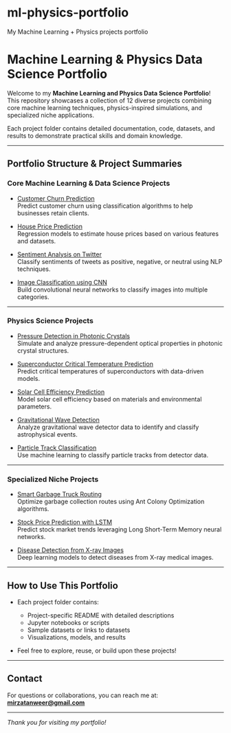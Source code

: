 # ml-physics-portfolio
My Machine Learning + Physics projects portfolio
# Machine Learning & Physics Data Science Portfolio

Welcome to my **Machine Learning and Physics Data Science Portfolio**!  
This repository showcases a collection of 12 diverse projects combining core machine learning techniques, physics-inspired simulations, and specialized niche applications.

Each project folder contains detailed documentation, code, datasets, and results to demonstrate practical skills and domain knowledge.

---

## Portfolio Structure & Project Summaries

### Core Machine Learning & Data Science Projects

- [Customer Churn Prediction](core-ml-data-science/customer-churn-prediction)  
  Predict customer churn using classification algorithms to help businesses retain clients.

- [House Price Prediction](core-ml-data-science/house-price-prediction)  
  Regression models to estimate house prices based on various features and datasets.

- [Sentiment Analysis on Twitter](core-ml-data-science/sentiment-analysis-twitter)  
  Classify sentiments of tweets as positive, negative, or neutral using NLP techniques.

- [Image Classification using CNN](core-ml-data-science/image-classification-cnn)  
  Build convolutional neural networks to classify images into multiple categories.

---

### Physics Science Projects

- [Pressure Detection in Photonic Crystals](physics-science-projects/pressure-detection-photonic-crystals)  
  Simulate and analyze pressure-dependent optical properties in photonic crystal structures.

- [Superconductor Critical Temperature Prediction](physics-science-projects/superconductor-tc-prediction)  
  Predict critical temperatures of superconductors with data-driven models.

- [Solar Cell Efficiency Prediction](physics-science-projects/solar-cell-efficiency-prediction)  
  Model solar cell efficiency based on materials and environmental parameters.

- [Gravitational Wave Detection](physics-science-projects/gravitational-wave-detection)  
  Analyze gravitational wave detector data to identify and classify astrophysical events.

- [Particle Track Classification](physics-science-projects/particle-track-classification)  
  Use machine learning to classify particle tracks from detector data.

---

### Specialized Niche Projects

- [Smart Garbage Truck Routing](specialized-niche-projects/smart-garbage-truck-routing)  
  Optimize garbage collection routes using Ant Colony Optimization algorithms.

- [Stock Price Prediction with LSTM](specialized-niche-projects/stock-price-prediction-lstm)  
  Predict stock market trends leveraging Long Short-Term Memory neural networks.

- [Disease Detection from X-ray Images](specialized-niche-projects/disease-detection-xray)  
  Deep learning models to detect diseases from X-ray medical images.

---

## How to Use This Portfolio

- Each project folder contains:
  - Project-specific README with detailed descriptions  
  - Jupyter notebooks or scripts  
  - Sample datasets or links to datasets  
  - Visualizations, models, and results  

- Feel free to explore, reuse, or build upon these projects!

---

## Contact

For questions or collaborations, you can reach me at:  
**mirzatanweer@gmail.com**

---

*Thank you for visiting my portfolio!*  

